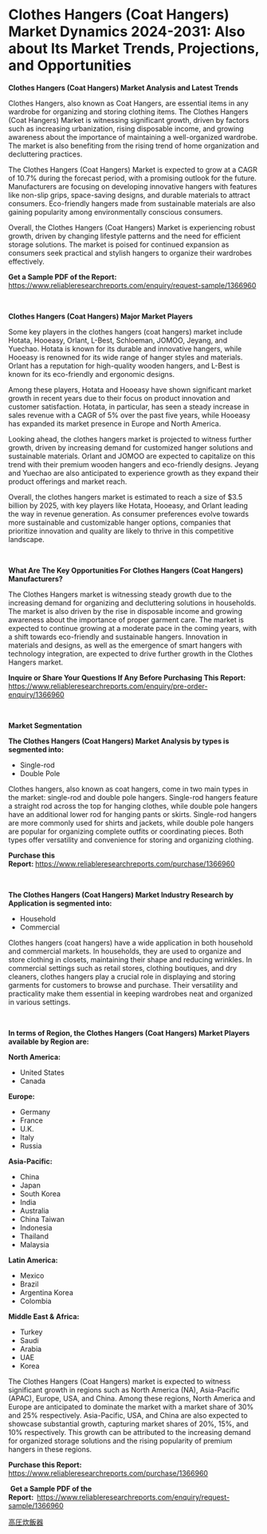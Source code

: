 <p><h1>Clothes Hangers (Coat Hangers) Market Dynamics 2024-2031: Also about Its Market Trends, Projections, and Opportunities</h1></p><p><strong>Clothes Hangers (Coat Hangers) Market Analysis and Latest Trends</strong></p>
<p><p>Clothes Hangers, also known as Coat Hangers, are essential items in any wardrobe for organizing and storing clothing items. The Clothes Hangers (Coat Hangers) Market is witnessing significant growth, driven by factors such as increasing urbanization, rising disposable income, and growing awareness about the importance of maintaining a well-organized wardrobe. The market is also benefiting from the rising trend of home organization and decluttering practices.</p><p>The Clothes Hangers (Coat Hangers) Market is expected to grow at a CAGR of 10.7% during the forecast period, with a promising outlook for the future. Manufacturers are focusing on developing innovative hangers with features like non-slip grips, space-saving designs, and durable materials to attract consumers. Eco-friendly hangers made from sustainable materials are also gaining popularity among environmentally conscious consumers.</p><p>Overall, the Clothes Hangers (Coat Hangers) Market is experiencing robust growth, driven by changing lifestyle patterns and the need for efficient storage solutions. The market is poised for continued expansion as consumers seek practical and stylish hangers to organize their wardrobes effectively.</p></p>
<p><strong>Get a Sample PDF of the Report:&nbsp;</strong> <a href="https://www.reliableresearchreports.com/enquiry/request-sample/1366960">https://www.reliableresearchreports.com/enquiry/request-sample/1366960</a></p>
<p>&nbsp;</p>
<p><strong>Clothes Hangers (Coat Hangers) Major Market Players</strong></p>
<p><p>Some key players in the clothes hangers (coat hangers) market include Hotata, Hooeasy, Orlant, L-Best, Schloeman, JOMOO, Jeyang, and Yuechao. Hotata is known for its durable and innovative hangers, while Hooeasy is renowned for its wide range of hanger styles and materials. Orlant has a reputation for high-quality wooden hangers, and L-Best is known for its eco-friendly and ergonomic designs.</p><p>Among these players, Hotata and Hooeasy have shown significant market growth in recent years due to their focus on product innovation and customer satisfaction. Hotata, in particular, has seen a steady increase in sales revenue with a CAGR of 5% over the past five years, while Hooeasy has expanded its market presence in Europe and North America.</p><p>Looking ahead, the clothes hangers market is projected to witness further growth, driven by increasing demand for customized hanger solutions and sustainable materials. Orlant and JOMOO are expected to capitalize on this trend with their premium wooden hangers and eco-friendly designs. Jeyang and Yuechao are also anticipated to experience growth as they expand their product offerings and market reach.</p><p>Overall, the clothes hangers market is estimated to reach a size of $3.5 billion by 2025, with key players like Hotata, Hooeasy, and Orlant leading the way in revenue generation. As consumer preferences evolve towards more sustainable and customizable hanger options, companies that prioritize innovation and quality are likely to thrive in this competitive landscape.</p></p>
<p>&nbsp;</p>
<p><strong>What Are The Key Opportunities For Clothes Hangers (Coat Hangers) Manufacturers?</strong></p>
<p><p>The Clothes Hangers market is witnessing steady growth due to the increasing demand for organizing and decluttering solutions in households. The market is also driven by the rise in disposable income and growing awareness about the importance of proper garment care. The market is expected to continue growing at a moderate pace in the coming years, with a shift towards eco-friendly and sustainable hangers. Innovation in materials and designs, as well as the emergence of smart hangers with technology integration, are expected to drive further growth in the Clothes Hangers market.</p></p>
<p><strong>Inquire or Share Your Questions If Any Before Purchasing This Report:</strong> <a href="https://www.reliableresearchreports.com/enquiry/pre-order-enquiry/1366960">https://www.reliableresearchreports.com/enquiry/pre-order-enquiry/1366960</a></p>
<p>&nbsp;</p>
<p><strong>Market Segmentation</strong></p>
<p><strong>The Clothes Hangers (Coat Hangers) Market Analysis by types is segmented into:</strong></p>
<p><ul><li>Single-rod</li><li>Double Pole</li></ul></p>
<p><p>Clothes hangers, also known as coat hangers, come in two main types in the market: single-rod and double pole hangers. Single-rod hangers feature a straight rod across the top for hanging clothes, while double pole hangers have an additional lower rod for hanging pants or skirts. Single-rod hangers are more commonly used for shirts and jackets, while double pole hangers are popular for organizing complete outfits or coordinating pieces. Both types offer versatility and convenience for storing and organizing clothing.</p></p>
<p><strong>Purchase this Report:&nbsp;</strong><a href="https://www.reliableresearchreports.com/purchase/1366960">https://www.reliableresearchreports.com/purchase/1366960</a></p>
<p>&nbsp;</p>
<p><strong>The Clothes Hangers (Coat Hangers) Market Industry Research by Application is segmented into:</strong></p>
<p><ul><li>Household</li><li>Commercial</li></ul></p>
<p><p>Clothes hangers (coat hangers) have a wide application in both household and commercial markets. In households, they are used to organize and store clothing in closets, maintaining their shape and reducing wrinkles. In commercial settings such as retail stores, clothing boutiques, and dry cleaners, clothes hangers play a crucial role in displaying and storing garments for customers to browse and purchase. Their versatility and practicality make them essential in keeping wardrobes neat and organized in various settings.</p></p>
<p>&nbsp;</p>
<p><strong>In terms of Region, the Clothes Hangers (Coat Hangers) Market Players available by Region are:</strong></p>
<p>
    <p> <strong> North America: </strong>
        <ul>
            <li>United States</li>
            <li>Canada</li>
        </ul>
        </p> 
    <p> <strong> Europe: </strong>
        <ul>
            <li>Germany</li>
            <li>France</li>
            <li>U.K.</li>
            <li>Italy</li>
            <li>Russia</li>
        </ul>
        </p> 
    <p> <strong> Asia-Pacific: </strong>
        <ul>
            <li>China</li>
            <li>Japan</li>
            <li>South Korea</li>
            <li>India</li>
            <li>Australia</li>
            <li>China Taiwan</li>
            <li>Indonesia</li>
            <li>Thailand</li>
            <li>Malaysia</li>
        </ul>
        </p> 
    <p> <strong> Latin America: </strong>
        <ul>
            <li>Mexico</li>
            <li>Brazil</li>
            <li>Argentina Korea</li>
            <li>Colombia</li>
        </ul>
        </p> 
    <p> <strong> Middle East & Africa: </strong>
        <ul>
            <li>Turkey</li>
            <li>Saudi</li>
            <li>Arabia</li>
            <li>UAE</li>
            <li>Korea</li>
        </ul>
    </p>
    </p>
<p><p>The Clothes Hangers (Coat Hangers) market is expected to witness significant growth in regions such as North America (NA), Asia-Pacific (APAC), Europe, USA, and China. Among these regions, North America and Europe are anticipated to dominate the market with a market share of 30% and 25% respectively. Asia-Pacific, USA, and China are also expected to showcase substantial growth, capturing market shares of 20%, 15%, and 10% respectively. This growth can be attributed to the increasing demand for organized storage solutions and the rising popularity of premium hangers in these regions.</p></p>
<p><strong>Purchase this Report: </strong><a href="https://www.reliableresearchreports.com/purchase/1366960">https://www.reliableresearchreports.com/purchase/1366960</a></p>
<p>&nbsp;<strong>Get a Sample PDF of the Report:&nbsp;&nbsp;</strong><a href="https://www.reliableresearchreports.com/enquiry/request-sample/1366960">https://www.reliableresearchreports.com/enquiry/request-sample/1366960</a></p>
<p><strong></strong></p>
<p><p><a href="https://github.com/lababdou/Market-Research-Report-List-3/blob/main/61712437022.md">高圧炊飯器</a></p></p>